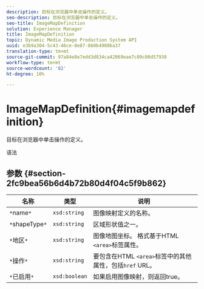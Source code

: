 ```yaml
---
description: 目标在浏览器中单击操作的定义。
seo-description: 目标在浏览器中单击操作的定义。
seo-title: ImageMapDefinition
solution: Experience Manager
title: ImageMapDefinition
topic: Dynamic Media Image Production System API
uuid: e3b9a304-5c43-46ce-8e87-860b49006a37
translation-type: tm+mt
source-git-commit: 97a84e8e7edd3d834ca42069eae7c09c00d57938
workflow-type: tm+mt
source-wordcount: '82'
ht-degree: 10%

---
```



# ImageMapDefinition{#imagemapdefinition}

目标在浏览器中单击操作的定义。

语法

## 参数 {#section-2fc9bea56b6d4b72b80d4f04c5f9b862}

| 名称 | 类型 | 说明 |
|---|---|---|
| `*`name`*` | `xsd:string` | 图像映射定义的名称。 |
| `*`shapeType`*` | `xsd:string` | 区域形状值之一。 |
| `*`地区`*` | `xsd:string` | 图像地图坐标。 格式基于HTML `<area>`标签属性。 |
| `*`操作`*` | `xsd:string` | 要包含在HTML `<area>`标签中的其他属性，包括`href` URL。 |
| `*`已启用`*` | `xsd:boolean` | 如果启用图像映射，则返回true。 |

